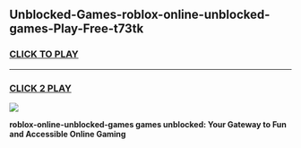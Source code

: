 
## Unblocked-Games-roblox-online-unblocked-games-Play-Free-t73tk
<h3>
<a href="https://premium76.site?title=roblox-online-unblocked-games&ref=10A">CLICK TO PLAY</a></h3>
<hr>

<h3>
<a href="https://premium76.site?title=roblox-online-unblocked-games&ref=10A">CLICK 2 PLAY</a>
  
</h3>

<a href="https://premium76.site?title=roblox-online-unblocked-games&ref=10A"><img src="https://clearcache.store/games.png"></a>


**roblox-online-unblocked-games games unblocked: Your Gateway to Fun and Accessible Online Gaming**
